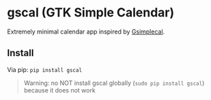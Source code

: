 # gscal (GTK Simple Calendar)
Extremely minimal calendar app inspired by [Gsimplecal](https://github.com/dmedvinsky/gsimplecal).

## Install
Via pip: `pip install gscal`
> Warning: no NOT install gscal globally (`sudo pip install gscal`) because it does not work
